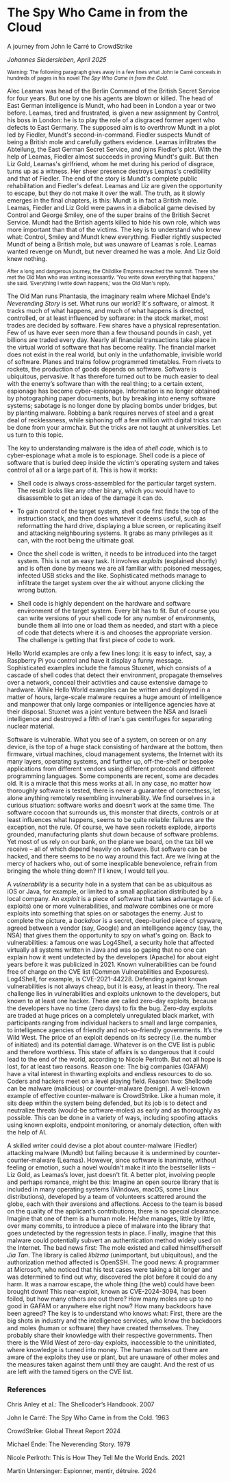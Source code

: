 # The Spy Who Came in from the Cloud
A journey from John le Carré to CrowdStrike


*Johannes Siedersleben, April 2025*



<small>Warning: The following paragraph gives away in a few lines what John le Carré conceals in hundreds of pages in his novel *The Spy Who Came in from the Cold*.</small>

Alec Leamas was head of the Berlin Command of the British Secret Service for four years. But one by one his agents are blown or killed. The head of East German intelligence is Mundt, who had been in London a year or two before. Leamas, tired and frustrated, is given a new assignment by Control, his boss in London: he is to play the role of a disgraced former agent who defects to East Germany. The supposed aim is to overthrow Mundt in a plot led by Fiedler, Mundt's second-in-command. Fiedler suspects Mundt of being a British mole and carefully gathers evidence. Leamas infiltrates the Abteilung, the East German Secret Service, and joins Fiedler's plot. With the help of Leamas, Fiedler almost succeeds in proving Mundt's guilt. But then Liz Gold, Leamas's girlfriend, whom he met during his period of disgrace, turns up as a witness. Her sheer presence destroys Leamas's credibility and that of Fiedler. The end of the story is Mundt's complete public rehabilitation and Fiedler's defeat. Leamas and Liz are given the opportunity to escape, but they do not make it over the wall. The truth, as it slowly emerges in the final chapters, is this: Mundt is in fact a British mole. Leamas, Fiedler and Liz Gold were pawns in a diabolical game devised by Control and George Smiley, one of the super brains of the British Secret Service. Mundt had the British agents killed to hide his own role, which was more important than that of the victims. The key is to understand who knew what: Control, Smiley and Mundt knew everything. Fiedler rightly suspected Mundt of being a British mole, but was unaware of Leamas´s role. Leamas wanted revenge on Mundt, but never dreamed he was a mole. And Liz Gold knew nothing.

<small>After a long and dangerous journey, the Childlike Empress reached the summit. There she met the Old Man who was writing incessantly. ’You write down everything that happens,' she said. ‘Everything I write down happens,' was the Old Man's reply.</small>

The Old Man runs Phantasia, the imaginary realm where Michael Ende's *Neverending Story* is set. What runs our world? It's software, or almost. It tracks much of what happens, and much of what happens is directed, controlled, or at least influenced by software: in the stock market, most trades are decided by software. Few shares have a physical representation. Few of us have ever seen more than a few thousand pounds in cash, yet billions are traded every day. Nearly all financial transactions take place in the virtual world of software that has become reality. The financial market does not exist in the real world, but only in the unfathomable, invisible world of software. Planes and trains follow programmed timetables. From rivets to rockets, the production of goods depends on software. Software is ubiquitous, pervasive. It has therefore turned out to be much easier to deal with the enemy’s software than with the real thing; to a certain extent, espionage has become cyber-espionage. Information is no longer obtained by photographing paper documents, but by breaking into enemy software systems; sabotage is no longer done by placing bombs under bridges, but by planting malware. Robbing a bank requires nerves of steel and a great deal of recklessness, while siphoning off a few million with digital tricks can be done from your armchair. But the tricks are not taught at universities. Let us turn to this topic.
 
The key to understanding malware is the idea of *shell code*, which is to cyber-espionage what a mole is to espionage. Shell code is a piece of software that is buried deep inside the victim's operating system and takes control of all or a large part of it. This is how it works:

- Shell code is always cross-assembled for the particular target system. The result looks like any other binary, which you would have to disassemble to get an idea of the damage it can do.

- To gain control of the target system, shell code first finds the top of the instruction stack, and then does whatever it deems useful, such as reformatting the hard drive, displaying a blue screen, or replicating itself and attacking neighbouring systems. It grabs as many privileges as it can, with the root being the ultimate goal.

- Once the shell code is written, it needs to be introduced into the target system. This is not an easy task. It involves *exploits* (explained shortly) and is often done by means we are all familiar with: poisoned messages, infected USB sticks and the like. Sophisticated methods manage to infiltrate the target system over the air without anyone clicking the wrong button.

- Shell code is highly dependent on the hardware and software environment of the target system. Every bit has to fit. But of course you can write versions of your shell code for any number of environments, bundle them all into one or load them as needed, and start with a piece of code that detects where it is and chooses the appropriate version. The challenge is getting that first piece of code to work.

Hello World examples are only a few lines long: it is easy to infect, say, a Raspberry Pi you control and have it display a funny message. Sophisticated examples include the famous Stuxnet, which consists of a cascade of shell codes that detect their environment, propagate themselves over a network, conceal  their activities and cause extensive damage to hardware. While Hello World examples can be written and deployed in a matter of hours, large-scale malware requires a huge amount of intelligence and manpower that only large companies or intelligence agencies have at their disposal. Stuxnet was a joint venture between the NSA and Israeli intelligence and destroyed a fifth of Iran's gas centrifuges for separating nuclear material.


Software is vulnerable. What you see of a system, on screen or on any device, is the top of a huge stack consisting of hardware at the bottom, then firmware, virtual machines, cloud management systems, the Internet with its many layers, operating systems, and further up, off-the-shelf or bespoke applications from different vendors using different protocols and different programming languages. Some components are recent, some are decades old. It is a miracle that this mess works at all. In any case, no matter how thoroughly software is tested, there is never a guarantee of correctness, let alone anything remotely resembling invulnerability. We find ourselves in a curious situation: software works and doesn’t work at the same time. The software cocoon that surrounds us, this monster that directs, controls or at least influences what happens, seems to be quite reliable: failures are the exception, not the rule. Of course, we have seen rockets explode, airports grounded, manufacturing plants shut down because of software problems. Yet most of us rely on our bank, on the plane we board, on the tax bill we receive – all of which depend heavily on software. But software can be hacked, and there seems to be no way around this fact. Are we living at the mercy of hackers who, out of some inexplicable benevolence, refrain from bringing the whole thing down? If I knew, I would tell you.

A *vulnerability* is a security hole in a system that can be as ubiquitous as iOS or Java, for example, or limited to a small application distributed by a local company. An *exploit* is a piece of software that takes advantage of (i.e. exploits) one or more vulnerabilities, and *malware* combines one or more exploits into something that spies on or sabotages the enemy. Just to complete the picture, a *backdoor* is a secret, deep-buried piece of spyware, agreed between a vendor (say, Google) and an intelligence agency (say, the NSA) that gives them the opportunity to spy on what's going on. Back to vulnerabilities: a famous one was Log4Shell, a security hole that affected virtually all systems written in Java and was so gaping that no one can explain how it went undetected by the developers (Apache) for about eight years before it was publicized in 2021. Known vulnerabilities can be found free of charge on the CVE list (Common Vulnerabilities and Exposures). Log4Shell, for example, is CVE-2021-44228. Defending against known vulnerabilities is not always cheap, but it is easy, at least in theory. The real challenge lies in vulnerabilities and exploits unknown to the developers, but known to at least one hacker. These are called zero-day exploits, because the developers have no time (zero days) to fix the bug. Zero-day exploits are traded at huge prices on a completely unregulated black market, with participants ranging from individual hackers to small and large companies, to intelligence agencies of friendly and not-so-friendly governments. It’s the Wild West. The price of an exploit depends on its secrecy (i.e. the number of initiated) and its potential damage. Whatever is on the CVE list is public and therefore worthless. This state of affairs is so dangerous that it could lead to the end of the world, according to Nicole Perlroth. But not all hope is lost, for at least two reasons. Reason one: The big companies (GAFAM) have a vital interest in thwarting exploits and endless resources to do so. Coders and hackers meet on a level playing field. Reason two: Shellcode can be malware (malicious) or counter-malware (benign). A well-known example of effective counter-malware is CrowdStrike. Like a human mole, it sits deep within the system being defended, but its job is to detect and neutralize threats (would-be software-moles) as early and as thoroughly as possible. This can be done in a variety of ways, including spoofing attacks using known exploits, endpoint monitoring, or anomaly detection, often with the help of AI.

A skilled writer could devise a plot about counter-malware (Fiedler) attacking malware (Mundt) but failing because it is undermined by counter-counter-malware (Leamas). However, since software is inanimate, without feeling or emotion, such a novel wouldn't make it into the bestseller lists – Liz Gold, as Leamas’s lover, just doesn't fit. A better plot, involving people and perhaps romance, might be this: Imagine an open source library that is included in many operating systems (Windows, macOS, some Linux distributions), developed by a team of volunteers scattered around the globe, each with their aversions and affections. Access to the team is based on the quality of the applicant’s contributions, there is no special clearance. Imagine that one of them is a human mole. He/she manages, little by little, over many commits, to introduce a piece of malware into the library that goes undetected by the regression tests in place. Finally, imagine that this malware could potentially subvert an authentication method widely used on the Internet. The bad news first: The mole existed and called himself/herself *Jia Tan*. The library is called *liblzma* (unimportant, but ubiquitous), and the authorization method affected is OpenSSH. The good news: A programmer at Microsoft, who noticed that his test cases were taking a bit longer and was determined to find out why, discovered the plot before it could do any harm. It was a narrow escape, the whole thing (the web) could have been brought down! This near-exploit, known as CVE-2024-3094, has been foiled, but how many others are out there? How many moles are up to no good in GAFAM or anywhere else right now? How many backdoors have been agreed? 
The key is to understand who knows what: First, there are the big shots in industry and the intelligence services, who know the backdoors and moles (human or software) they have created themselves. They probably share their knowledge with their respective governments. Then there is the Wild West of zero-day exploits, inaccessible to the uninitiated, where knowledge is turned into money. The human moles out there are aware of the exploits they use or plant, but are unaware of other moles and the measures taken against them until they are caught. And the rest of us are left with the tamed tigers on the CVE list. 


### References

Chris Anley et al.: The Shellcoder’s Handbook. 2007

John le Carré: The Spy Who Came in from the Cold. 1963

CrowdStrike: Global Threat Report 2024

Michael Ende: The Neverending Story. 1979

Nicole Perlroth: This is How They Tell Me the World Ends. 2021

Martin Untersinger: Espionner, mentir, détruire. 2024






















